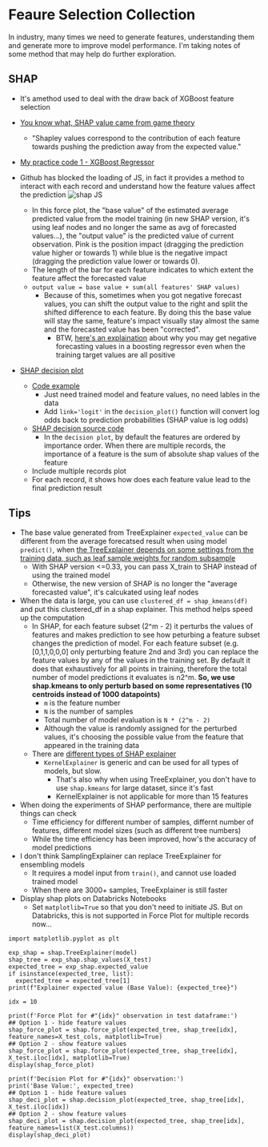 # Feaure Selection Collection
In industry, many times we need to generate features, understanding them and generate more to improve model performance. I'm taking notes of some method that may help do further exploration.

## SHAP
* It's amethod used to deal with the draw back of XGBoost feature selection
* [You know what, SHAP value came from game theory][2]
  * "Shapley values correspond to the contribution of each feature towards pushing the prediction away from the expected value."
* [My practice code 1 - XGBoost Regressor][1]
* Github has blocked the loading of JS, in fact it provides a method to interact with each record and understand how the feature values affect the prediction
![shap JS](https://github.com/hanhanwu/Hanhan_Data_Science_Practice/blob/master/Better4Industry/Feature_Selection_Collection/xgboost_shap.PNG)

  * In this force plot, the "base value" of the estimated average predicted value from the model training (in new SHAP version, it's using leaf nodes and no longer the same as avg of forecasted values...), the "output value" is the predicted value of current observation. Pink is the position impact (dragging the prediction value higher or towards 1) while blue is the negative impact (dragging the prediction value lower or towards 0).
  * The length of the bar for each feature indicates to which extent the feature affect the forecasted value
  * `output value = base value + sum(all features' SHAP values)`
    * Because of this, sometimes when you got negative forecast values, you can shift the output value to the right and split the shifted difference to each feature. By doing this the base value will stay the same, feature's impact visually stay almost the same and the forecasted value has been "corrected".
      * BTW, [here's an explaination][7] about why you may get negative forecasting values in a boosting regressor even when the training target values are all positive
* [SHAP decision plot][3]
  * [Code example][4]
    * Just need trained model and feature values, no need lables in the data
    * Add `link='logit'` in the `decision_plot()` function will convert log odds back to prediction probabilities (SHAP value is log odds)
  * [SHAP decision source code][5]
    * In the `decision plot`, by default the features are ordered by importance order. When there are multiple records, the importance of a feature is the sum of absolute shap values of the feature
  * Include multiple records plot
  * For each record, it shows how does each feature value lead to the final prediction result

## Tips
* The base value generated from TreeExplainer `expected_value` can be different from the average forecatsed result when using model `predict()`, when [the TreeExplainer depends on some settings from the training data, such as leaf sample weights for random subsample][8]
  * With SHAP version <=0.33, you can pass X_train to SHAP instead of using the trained model
  * Otherwise, the new version of SHAP is no longer the "average forecasted value", it's calcukated using leaf nodes
* When the data is large, you can use `clustered_df = shap_kmeans(df)` and put this clustered_df in a shap explainer. This method helps speed up the computation
  * In SHAP, for each feature subset (2^m - 2) it perturbs the values of features and makes prediction to see how peturbing a feature subset changes the prediction of model. For each feature subset (e.g. [0,1,1,0,0,0] only perturbing feature 2nd and 3rd) you can replace the feature values by any of the values in the training set. By default it does that exhaustively for all points in training, therefore the total number of model predictions it evaluates is n2^m. <b>So, we use shap.kmeans to only perturb based on some representatives (10 centroids instead of 1000 datapoints)</b>
    * `m` is the feature number
    * `N` is the number of samples
    * Total number of model evaluation is `N * (2^m - 2)` 
    * Although the value is randomly assigned for the perturbed values, it's choosing the possible value from the feature that appeared in the training data 
  * There are [different types of SHAP explainer][6]
    * `KernelExplainer` is generic and can be used for all types of models, but slow. 
      * That's also why when using TreeExplainer, you don't have to use `shap.kmeans` for large dataset, since it's fast 
      * KernelExplainer is not applicable for more than 15 features
* When doing the experiments of SHAP performance, there are multiple things can check 
  * Time efficiency for different number of samples, differnt number of features, different model sizes (such as different tree numbers)
  * While the time efficiency has been improved, how's the accuracy of model predictions 
* I don't think SamplingExplainer can replace TreeExplainer for ensembling models
  * It requires a model input from `train()`, and cannot use loaded trained model
  * When there are 3000+ samples, TreeExplainer is still faster  
* Display shap plots on Databricks Notebooks
  * Set `matplotlib=True` so that you don't need to initiate JS. But on Databricks, this is not supported in Force Plot for multiple records now...

```
import matplotlib.pyplot as plt

exp_shap = shap.TreeExplainer(model)
shap_tree = exp_shap.shap_values(X_test)
expected_tree = exp_shap.expected_value
if isinstance(expected_tree, list):
  expected_tree = expected_tree[1]
print(f"Explainer expected value (Base Value): {expected_tree}")

idx = 10

print(f'Force Plot for #"{idx}" observation in test dataframe:')
## Option 1 - hide feature values
shap_force_plot = shap.force_plot(expected_tree, shap_tree[idx], feature_names=X_test_cols, matplotlib=True)
## Option 2 - show feature values
shap_force_plot = shap.force_plot(expected_tree, shap_tree[idx], X_test.iloc[idx], matplotlib=True)
display(shap_force_plot)

print(f'Decision Plot for #"{idx}" observation:')
print('Base Value:', expected_tree)
## Option 1 - hide feature values
shap_deci_plot = shap.decision_plot(expected_tree, shap_tree[idx], X_test.iloc[idx])
## Option 2 - show feature values
shap_deci_plot = shap.decision_plot(expected_tree, shap_tree[idx], feature_names=list(X_test.columns))
display(shap_deci_plot)
```


[1]:https://github.com/hanhanwu/Hanhan_Data_Science_Practice/blob/master/Better4Industry/Feature_Selection_Collection/try_shap_xgboost.ipynb
[2]:https://www.analyticsvidhya.com/blog/2019/11/shapley-value-machine-learning-interpretability-game-theory/?utm_source=feedburner&utm_medium=email&utm_campaign=Feed%3A+AnalyticsVidhya+%28Analytics+Vidhya%29
[3]:https://towardsdatascience.com/introducing-shap-decision-plots-52ed3b4a1cba
[4]:https://slundberg.github.io/shap/notebooks/plots/decision_plot.html
[5]:https://github.com/slundberg/shap/blob/6af9e1008702fb0fab939bf2154bbf93dfe84a16/shap/plots/_decision.py#L46
[6]:https://shap-lrjball.readthedocs.io/en/docs_update/api.html
[7]:https://datascience.stackexchange.com/questions/565/why-does-gradient-boosting-regression-predict-negative-values-when-there-are-no
[8]:https://github.com/slundberg/shap/issues/318
